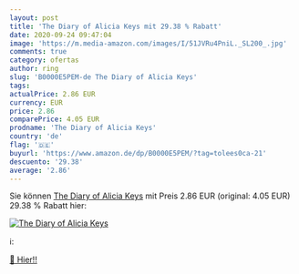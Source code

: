 ```yaml
---
layout: post
title: 'The Diary of Alicia Keys mit 29.38 % Rabatt'
date: 2020-09-24 09:47:04
image: 'https://m.media-amazon.com/images/I/51JVRu4PniL._SL200_.jpg'
comments: true
category: ofertas
author: ring
slug: 'B0000E5PEM-de The Diary of Alicia Keys'
tags: 
actualPrice: 2.86 EUR
currency: EUR
price: 2.86
comparePrice: 4.05 EUR
prodname: 'The Diary of Alicia Keys'
country: 'de'
flag: '🇩🇪'
buyurl: 'https://www.amazon.de/dp/B0000E5PEM/?tag=tolees0ca-21'
descuento: '29.38'
average: '2.86'
---
```


Sie können [The Diary of Alicia Keys](https://www.amazon.de/dp/B0000E5PEM/?tag=tolees0ca-21) mit Preis 2.86 EUR (original: 4.05 EUR) 29.38 % Rabatt hier:

[![The Diary of Alicia Keys](https://m.media-amazon.com/images/I/51JVRu4PniL._SL200_.jpg)](https://www.amazon.de/dp/B0000E5PEM/?tag=tolees0ca-21)

ℹ️:


[🛒 Hier!!](https://www.amazon.de/dp/B0000E5PEM/?tag=tolees0ca-21)
